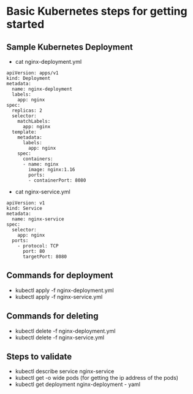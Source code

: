 # Basic Kubernetes steps for getting started

## Sample Kubernetes Deployment

* cat nginx-deployment.yml
```
apiVersion: apps/v1
kind: Deployment
metadata:
  name: nginx-deployment
  labels:
    app: nginx
spec:
  replicas: 2
  selector:
    matchLabels:
      app: nginx
  template:
    metadata:
      labels:
        app: nginx
    spec:
      containers:
      - name: nginx
        image: nginx:1.16
        ports:
        - containerPort: 8080
```
* cat nginx-service.yml
```
apiVersion: v1
kind: Service
metadata:
  name: nginx-service
spec:
  selector:
    app: nginx
  ports:
    - protocol: TCP
      port: 80
      targetPort: 8080
```

## Commands for deployment
* kubectl apply -f nginx-deployment.yml
* kubectl apply -f nginx-service.yml

## Commands for deleting
* kubectl delete -f nginx-deployment.yml
* kubectl delete -f nginx-service.yml

## Steps to validate
* kubectl describe service nginx-service
* kubectl get -o wide pods  (for getting the ip address of the pods)
* kubectl get deployment nginx-deployment - yaml

